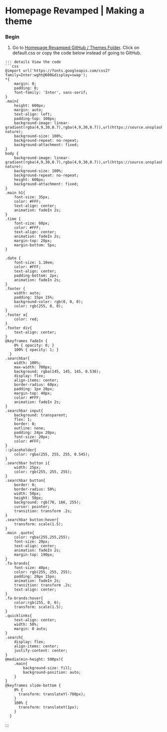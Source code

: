# Homepage Revamped | Making a theme

### Begin

 1. Go to [Homepage Revamped GitHub / Themes Folder](https://github.com/AFHStudio/homepage-revamped/tree/main/themes). Click on default.css or copy the code below instead of going to GitHub.
```
::: details View the code
```css
@import url('https://fonts.googleapis.com/css2?family=Inter:wght@600&display=swap');
*{
    margin: 0;
    padding: 0;
    font-family: 'Inter', sans-serif;
}
.main{
    height: 600px;
    margin: auto;
    text-align: left;
    padding-top: 100px;
    background-image: linear-gradient(rgba(4,9,30,0.7),rgba(4,9,30,0.7)),url(https://source.unsplash.com/random/1920x1080/?nature);
    background-size: 100%;
    background-repeat: no-repeat;
    background-attachment: fixed;
}
body {
    background-image: linear-gradient(rgba(4,9,30,0.7),rgba(4,9,30,0.7)),url(https://source.unsplash.com/random/1920x1080/?nature);
    background-size: 100%;
    background-repeat: no-repeat;
    height: 600px;
    background-attachment: fixed;
}
.main h1{
    font-size: 35px;
    color: #FFF;
    text-align: center;
    animation: fadeIn 2s;
}
.time {
    font-size: 60px;
    color: #FFF;
    text-align: center;
    animation: fadeIn 2s;
    margin-top: 20px;
    margin-bottom: 5px;
}
  
.date {
    font-size: 1.10em;
    color: #FFF;
    text-align: center;
    padding-bottom: 2px;
    animation: fadeIn 2s;
}
.footer {
    width: auto;
    padding: 15px 15%;
    background-color: rgb(0, 0, 0);
    color: rgb(255, 0, 0);
}
.footer a{
    color: red;
}
.footer div{
    text-align: center;
}  
@keyframes fadeIn {
    0% { opacity: 0; }
    100% { opacity: 1; }
  }
.searchbar{
    width: 100%;
    max-width: 700px;
    background: rgba(145, 145, 145, 0.536);
    display: flex;
    align-items: center;
    border-radius: 60px;
    padding: 1px 20px;
    margin-top: 40px;
    color: #FFF;
    animation: fadeIn 2s;
}
.searchbar input{
    background: transparent;
    flex: 1;
    border: 0;
    outline: none;
    padding: 24px 20px;
    font-size: 20px;
    color: #FFF;
}
::placeholder{
    color: rgba(255, 255, 255, 0.545);
}
.searchbar button i{
    width: 25px;
    color: rgb(255, 255, 255);
}
.searchbar button{
    border: 0;
    border-radius: 50%;
    width: 50px;
    height: 50px;
    background: rgb(70, 166, 255);
    cursor: pointer;
    transition: transform .2s;
}
.searchbar button:hover{
    transform: scale(1.5);
}
.main .quote{
    color: rgba(255,255,255);
    font-size: 20px;
    text-align: center;
    animation: fadeIn 2s;
    margin-top: 190px;
}
.fa-brands{
    font-size: 40px;
    color: rgb(255, 255, 255);
    padding: 20px 15px;
    animation: fadeIn 2s;
    transition: transform .2s;
    text-align: center;
}
.fa-brands:hover{
    color:rgb(255, 0, 0);
    transform: scale(1.5);
}
.quicklinks{
    text-align: center;
    width: 50%;
    margin: 0 auto;
}
.search{
    display: flex;
    align-items: center;
    justify-content: center;
}
@media(min-height: 500px){
    .main{
        background-size: fill;
        background-position: auto;
    }
}
@keyframes slide-bottom {
    0% {
      transform: translateY(-700px);
    }
    100% {
      transform: translateY(1px);
    }
  }
```
:::
